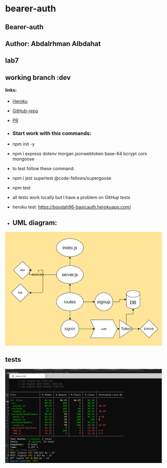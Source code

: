 # bearer-auth


## Bearer-auth
## Author: Abdalrhman Albdahat
## lab7
## working branch :dev
####  links:
- [Heroku](https://boodah-bearer.herokuapp.com/s)
- [GitHub-repo](https://github.com/boodah96/bearer-auth)
- [PR](https://github.com/boodah96/bearer-auth/pull/1)
- ### Start work with this commands:

- npm init -y

- npm i express dotenv morgan jsonwebtoken base-64 bcrypt cors mongoose

- to test follow these command:

- npm i jest supertest @code-fellows/supergoose
- npm test 
- all tests work locally but I have a problem on GitHup tests 

- heroku test: https://boodah96-basicauth.herokuapp.com/ 
- ##  UML diagram:
![uml](./lab7.PNG)
## tests
![test](./lab7tests.PNG)